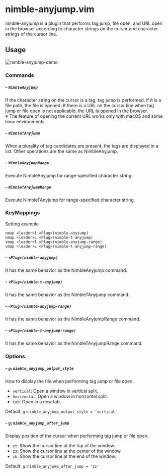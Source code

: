 # nimble-anyjump.vim  

nimble-anyjump is a plugin that performs tag jump, file open, and URL open in the browser according to character strings on the cursor and character strings of the cursor line.  

## Usage  

![nimble-anyjump-demo](https://raw.githubusercontent.com/wiki/ToruIwashita/nimble-anyjump.vim/images/nimble-anyjump-demo.gif)  

### Commands  

##### - `NimbleAnyjump`  

If the character string on the cursor is a tag, tag jump is performed. If it is a file path, the file is opened. If there is a URL on the cursor line when tag jump or file open is not applicable, the URL is opened in the browser.  
※ The feature of opening the current URL works only with macOS and some linux environments.  

##### - `NimbleTAnyjump`  

When a plurality of tag candidates are present, the tags are displayed in a list. Other operations are the same as NimbleAnyjump.  

##### - `NimbleAnyjumpRange`  

Execute NimbleAnyjump for range-specified character string.  

##### - `NimbleTAnyjumpRange`  

Execute NimbleTAnyjump for range-specified character string.  

### KeyMappings  

Setting example  

    nmap <leader>l <Plug>(nimble-anyjump)    
    nmap <leader>L <Plug>(nimble-t-anyjump)    
    vmap <leader>l <Plug>(nimble-anyjump-range)    
    vmap <leader>L <Plug>(nimble-t-anyjump-range)    


##### - `<Plug>(nimble-anyjump)`  

It has the same behavior as the NimbleAnyjump command.  

##### - `<Plug>(nimble-t-anyjump)`  

It has the same behavior as the NimbleTAnyjump command.  

##### - `<Plug>(nimble-anyjump-range)`  

It has the same behavior as the NimbleAnyjumpRange command.  

##### - `<Plug>(nimble-t-anyjump-range)`  

It has the same behavior as the NimbleTAnyjumpRange command.  

### Options  

##### - `g:nimble_anyjump_output_style`  

How to display the file when performing tag jump or file open.  

 - `vertical`: Open a window in vertical split.  
 - `horizontal`: Open a window in horizontal split.  
 - `tab`: Open in a new tab.  

Default: `g:nimble_anyjump_output_style = 'vertical'`  

##### - `g:nimble_anyjump_after_jump`  

Display position of the cursor when performing tag jump or file open.  

 - `zt`: Show the cursor line at the top of the window.  
 - `zz`: Show the cursor line at the center of the window.  
 - `zb`: Show the cursor line at the end of the window.  

Default: `g:nimble_anyjump_after_jump = 'zz'`  
